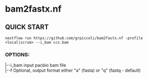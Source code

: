 # bam2fastx.nf

## QUICK START
```
nextflow run https://github.com/grpiccoli/bam2fastx.nf -profile <local|scrum> --i_bam ccs.bam
```

### OPTIONS:
|--i_bam     input pacbio bam file  
|--f         Optional, output format either "a" (fasta) or "q" (fastq - default)